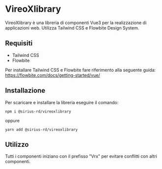 # VireoXlibrary

VireoXlibrary è una libreria di componenti Vue3 per la realizzazione di applicazioni web.
Utilizza Tailwind CSS e Flowbite Design System.

## Requisiti

- Tailwind CSS
- Flowbite

Per installare Tailwind CSS e Flowbite fare riferimento alla seguente guida:
https://flowbite.com/docs/getting-started/vue/

## Installazione

Per scaricare e installare la libreria eseguire il comando:

```
npm i @sirius-rd/vireoxlibrary
```

oppure

```
yarn add @sirius-rd/vireoxlibrary
```

## Utilizzo

Tutti i componenti iniziano con il prefisso "Vrx" per evitare conflitti con altri componenti.
